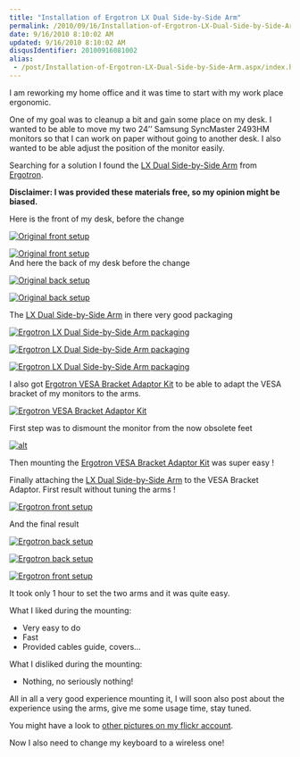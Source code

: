```yaml
---
title: "Installation of Ergotron LX Dual Side-by-Side Arm"
permalink: /2010/09/16/Installation-of-Ergotron-LX-Dual-Side-by-Side-Arm/
date: 9/16/2010 8:10:02 AM
updated: 9/16/2010 8:10:02 AM
disqusIdentifier: 20100916081002
alias:
 - /post/Installation-of-Ergotron-LX-Dual-Side-by-Side-Arm.aspx/index.html
---
```

I am reworking my home office and it was time to start with my work place ergonomic.

One of my goal was to cleanup a bit and gain some place on my desk. I wanted to be able to move my two 24’’ Samsung SyncMaster 2493HM monitors so that I can work on paper without going to another desk. I also wanted to be able adjust the position of the monitor easily.
<!-- more -->

Searching for a solution I found the [LX Dual Side-by-Side Arm](http://www.ergotron.com/Products/tabid/65/PRDID/354/language/en-US/Default.aspx) from [Ergotron](http://www.ergotron.com/).

**<font style="background-color: #ffffff">Disclaimer: I was provided these materials free, so my opinion might be biased.</font>**

Here is the front of my desk, before the change

[![Original front setup](http://farm5.static.flickr.com/4078/4785843323_42769865e7.jpg)](http://www.flickr.com/photos/laurentkempe/4785843323/ "Original front setup by Laurent Kempé, on Flickr")

[![Original front setup](http://farm5.static.flickr.com/4093/4786473038_01c5ea0164.jpg)](http://www.flickr.com/photos/laurentkempe/4786473038/ "Original front setup by Laurent Kempé, on Flickr")       
And here the back of my desk before the change

[![Original back setup](http://farm5.static.flickr.com/4099/4785848045_10cd7531f0.jpg)](http://www.flickr.com/photos/laurentkempe/4785848045/ "Original back setup by Laurent Kempé, on Flickr")

[![Original back setup](http://farm5.static.flickr.com/4102/4786478218_823d2b7910.jpg)](http://www.flickr.com/photos/laurentkempe/4786478218/ "Original back setup by Laurent Kempé, on Flickr")

The [LX Dual Side-by-Side Arm](http://www.ergotron.com/Products/tabid/65/PRDID/354/language/en-US/Default.aspx) in there very good packaging

[![Ergotron LX Dual Side-by-Side Arm packaging](http://farm5.static.flickr.com/4079/4785833129_5eeef36fea_m.jpg)](http://www.flickr.com/photos/laurentkempe/4785833129/ "Ergotron LX Dual Side-by-Side Arm packaging by Laurent Kempé, on Flickr")

[![Ergotron LX Dual Side-by-Side Arm packaging](http://farm5.static.flickr.com/4142/4786469552_01c599aa70_m.jpg)](http://www.flickr.com/photos/laurentkempe/4786469552/ "Ergotron LX Dual Side-by-Side Arm packaging by Laurent Kempé, on Flickr")

[![Ergotron LX Dual Side-by-Side Arm packaging](http://farm5.static.flickr.com/4095/4785836003_d16db20114_m.jpg)](http://www.flickr.com/photos/laurentkempe/4785836003/ "Ergotron LX Dual Side-by-Side Arm packaging by Laurent Kempé, on Flickr")

I also got [Ergotron VESA Bracket Adaptor Kit](http://www.ergotron.com/Products/tabid/65/PRDID/253/Language/en-US/Default.aspx) to be able to adapt the VESA bracket of my monitors to the arms.

[![Ergotron VESA Bracket Adaptor Kit](http://farm5.static.flickr.com/4098/4786466628_c1fc966508_m.jpg)](http://www.flickr.com/photos/laurentkempe/4786466628/ "Ergotron VESA Bracket Adaptor Kit by Laurent Kempé, on Flickr")

First step was to dismount the monitor from the now obsolete feet

[![alt](http://farm5.static.flickr.com/4140/4786482678_cf430f6212.jpg)](http://www.flickr.com/photos/laurentkempe/4786482678/ "Untitled by Laurent Kempé, on Flickr") 

Then mounting the [Ergotron VESA Bracket Adaptor Kit](http://www.ergotron.com/Products/tabid/65/PRDID/253/Language/en-US/Default.aspx) was super easy !

Finally attaching the [LX Dual Side-by-Side Arm](http://www.ergotron.com/Products/tabid/65/PRDID/354/language/en-US/Default.aspx) to the VESA Bracket Adaptor.
 First result without tuning the arms !  

[![Ergotron front setup](http://farm5.static.flickr.com/4096/4897594934_165b2e4bd4.jpg)](http://www.flickr.com/photos/laurentkempe/4897594934/ "Ergotron front setup by Laurent Kempé, on Flickr")

And the final result

[![Ergotron back setup](http://farm5.static.flickr.com/4116/4897016167_f6a0081e44.jpg)](http://www.flickr.com/photos/laurentkempe/4897016167/ "Ergotron back setup by Laurent Kempé, on Flickr")

[![Ergotron back setup](http://farm5.static.flickr.com/4080/4897025171_d56b8397b6.jpg)](http://www.flickr.com/photos/laurentkempe/4897025171/ "Ergotron back setup by Laurent Kempé, on Flickr") 

[![Ergotron front setup](http://farm5.static.flickr.com/4115/4897012887_23227deb12_z.jpg)](http://www.flickr.com/photos/laurentkempe/4897012887/ "Ergotron front setup by Laurent Kempé, on Flickr")

It took only 1 hour to set the two arms and it was quite easy.

<font style="background-color: #ffffff">What I liked during the mounting:</font>

*   Very easy to do
*   Fast
*   Provided cables guide, covers…  

What I disliked during the mounting:

*   Nothing, no seriously nothing!  

All in all a very good experience mounting it, I will soon also post about the experience using the arms, give me some usage time, stay tuned.

You might have a look to [other pictures on my flickr account](http://www.flickr.com/photos/laurentkempe/sets/72157624611507137/).

Now I also need to change my keyboard to a wireless one!
